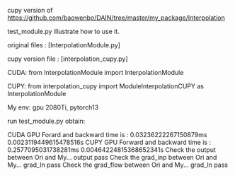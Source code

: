 cupy version of https://github.com/baowenbo/DAIN/tree/master/my_package/Interpolation

test_module.py illustrate how to use it.

original files : [InterpolationModule.py]

cupy version file : [interpolation_cupy.py]

CUDA:
from InterpolationModule import InterpolationModule

CUPY:
from interpolation_cupy import ModuleInterpolationCUPY as InterpolationModule


My env: gpu 2080Ti, pytorch13

run test_module.py
obtain:  

   CUDA GPU Forard and backward time is : 0.03236222267150879ms    0.0023119449615478516s
   CUPY GPU Forward and backward time is : 0.2577095031738281ms    0.00464224815368652341s
   Check the output between Ori and My...  output pass 
   Check the grad_inp between Ori and My...        grad_In pass 
   Check the grad_flow between Ori and My...       grad_In pass 
